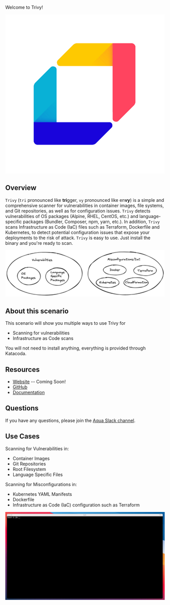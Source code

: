 Welcome to Trivy!

![Trivy logo](./assets/images/trivy-logo.png)

## Overview

`Trivy` (`tri` pronounced like **tri**gger, `vy` pronounced like en**vy**) is a simple and comprehensive scanner for vulnerabilities in container images, file systems, and Git repositories, as well as for configuration issues.
`Trivy` detects vulnerabilities of OS packages (Alpine, RHEL, CentOS, etc.) and language-specific packages (Bundler, Composer, npm, yarn, etc.).
In addition, `Trivy` scans Infrastructure as Code (IaC) files such as Terraform, Dockerfile and Kubernetes, to detect potential configuration issues that expose your deployments to the risk of attack.
`Trivy` is easy to use. Just install the binary and you're ready to scan.

![Trivy overview](./assets/images/Trivy.png)

## About this scenario

This scenario will show you multiple ways to use Trivy for

* Scanning for vulnerabilities
* Infrastructure as Code scans

You will not need to install anything, everything is provided through Katacoda.

## Resources

* [Website]() -- Coming Soon!
* [GitHub](https://github.com/aquasecurity/trivy)
* [Documentation](https://aquasecurity.github.io/trivy/)

## Questions

If you have any questions, please join the [Aqua Slack channel](https://slack.aquasec.com/). 

## Use Cases

Scanning for Vulnerabilities in:
* Container Images
* Git Repositories
* Root Filesystem
* Language Specific Files

Scanning for Misconfigurations in:
* Kubernetes YAML Manifests
* Dockerfile
* Infrastructure as Code (IaC) configuration such as Terraform
 

![Trivy overview](./assets/images/vuln-demo.gif)

